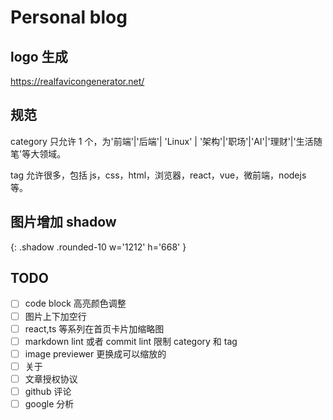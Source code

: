 # Personal blog

## logo 生成

https://realfavicongenerator.net/

## 规范

category 只允许 1 个，为'前端'|'后端'| 'Linux' | '架构'|'职场'|'AI'|'理财'|'生活随笔'等大领域。

tag 允许很多，包括 js，css，html，浏览器，react，vue，微前端，nodejs 等。

## 图片增加 shadow

{: .shadow .rounded-10 w='1212' h='668' }

## TODO

- [ ] code block 高亮颜色调整
- [ ] 图片上下加空行
- [ ] react,ts 等系列在首页卡片加缩略图
- [ ] markdown lint 或者 commit lint 限制 category 和 tag
- [ ] image previewer 更换成可以缩放的
- [ ] 关于
- [ ] 文章授权协议
- [ ] github 评论
- [ ] google 分析
